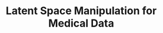 ---
advisors:
- Pınar Yanardağ
- Suzan Üsküdarlı
students:
- name: Gözde Ünver
- name: Sabri Gökberk Yılmaz
- name: Berkay Demirtaş
title: Latent Space Manipulation for Medical Data
type: project
---